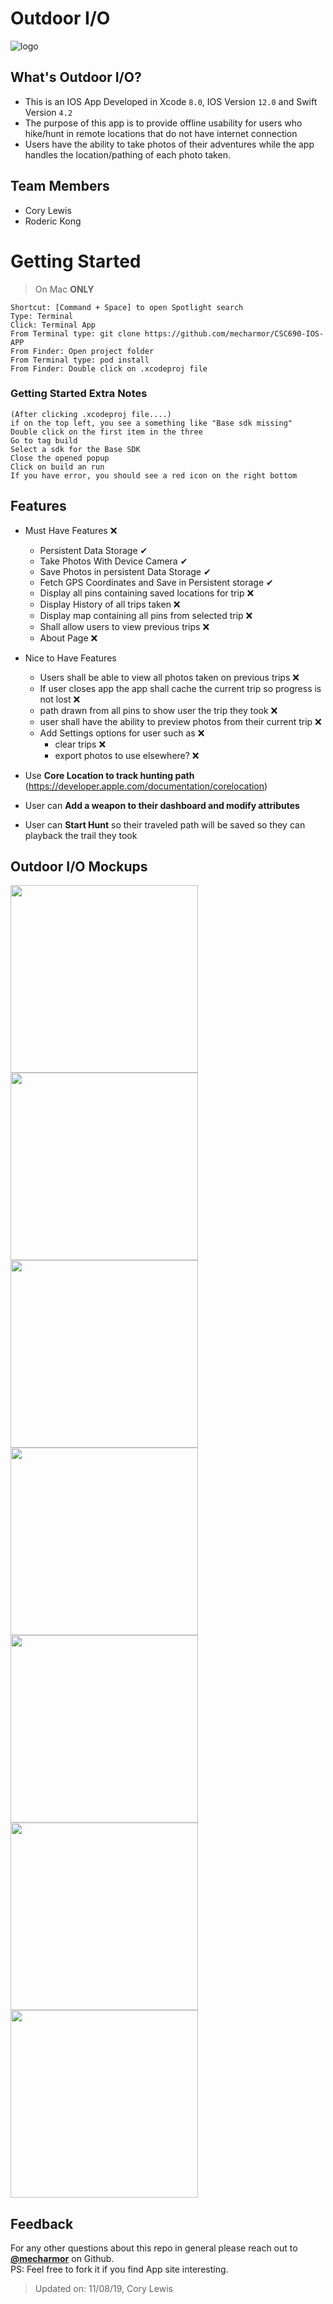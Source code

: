 # Outdoor I/O
![logo](https://github.com/mecharmor/CSC690-IOS-APP/blob/master/mockups/logo.png)

## What's Outdoor I/O?
 - This is an IOS App Developed in Xcode `8.0`, IOS Version `12.0` and Swift Version `4.2`
 - The purpose of this app is to provide offline usability for users who hike/hunt in remote locations that do not have internet connection
 - Users have the ability to take photos of their adventures while the app handles the location/pathing of each photo taken.

## Team Members
- Cory Lewis
- Roderic Kong

# Getting Started
> On Mac **ONLY**
```
Shortcut: [Command + Space] to open Spotlight search
Type: Terminal
Click: Terminal App 
From Terminal type: git clone https://github.com/mecharmor/CSC690-IOS-APP
From Finder: Open project folder
From Terminal type: pod install
From Finder: Double click on .xcodeproj file
```

### Getting Started Extra Notes
```
(After clicking .xcodeproj file....)
if on the top left, you see a something like "Base sdk missing"
Double click on the first item in the three
Go to tag build
Select a sdk for the Base SDK
Close the opened popup
Click on build an run
If you have error, you should see a red icon on the right bottom
```

## Features
- Must Have Features ❌
    - Persistent Data Storage ✔
    - Take Photos With Device Camera ✔
    - Save Photos in persistent Data Storage ✔
    - Fetch GPS Coordinates and Save in Persistent storage ✔
    - Display all pins containing saved locations for trip ❌
    - Display History of all trips taken ❌
    - Display map containing all pins from selected trip ❌
    - Shall allow users to view previous trips ❌
    - About Page  ❌
- Nice to Have Features
    - Users shall be able to view all photos taken on previous trips ❌
    - If user closes app the app shall cache the current trip so progress is not lost ❌
    - path drawn from all pins to show user the trip they took ❌
    - user shall have the ability to preview photos from their current trip ❌
    - Add Settings options for user such as ❌
        - clear trips ❌
        - export photos to use elsewhere? ❌

- Use **Core Location to track hunting path** (https://developer.apple.com/documentation/corelocation)
- User can **Add a weapon to their dashboard and modify attributes**
- User can **Start Hunt** so their traveled path will be saved so they can playback the trail they took

## Outdoor I/O Mockups
<img src="https://github.com/mecharmor/CSC690-IOS-APP/blob/master/mockups/drawing.jpg" alt="" width="300px" height="auto">
<img src="https://github.com/mecharmor/CSC690-IOS-APP/blob/master/mockups/menu.png" alt="" width="300px" height="auto">
<img src="https://github.com/mecharmor/CSC690-IOS-APP/blob/master/mockups/menu_2.png" alt="" width="300px" height="auto">
<img src="https://github.com/mecharmor/CSC690-IOS-APP/blob/master/mockups/history.png" alt="" width="300px" height="auto">
<img src="https://github.com/mecharmor/CSC690-IOS-APP/blob/master/mockups/menu_color.png" alt="" width="300px" height="auto">
<img src="https://github.com/mecharmor/CSC690-IOS-APP/blob/master/mockups/history_pin_details.png" alt="" width="300px" height="auto">
<img src="https://github.com/mecharmor/CSC690-IOS-APP/blob/master/mockups/" alt="" width="300px" height="auto">

## Feedback
For any other questions about this repo in general please reach out to [**@mecharmor**](https://github.com/mecharmor) on Github. <br>
PS: Feel free to fork it if you find App site interesting.



> Updated on: 11/08/19, Cory Lewis
